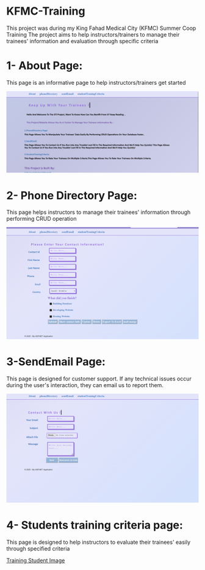 # KFMC-Training

This project was during my King Fahad Medical City (KFMC) Summer Coop Training
The project aims to help instructors/trainers to manage their trainees' information and evaluation through specific criteria

# 1- About Page:
This page is an informative page to help instructors/trainers get started

![About Page](https://github.com/xAseelx/KFMC-Training/blob/main/About-Page.png)

# 2- Phone Directory Page:
This page helps instructors to manage their trainees' information through performing CRUD operation

![Phone Directory](https://github.com/xAseelx/KFMC-Training/blob/main/Phone-Directory.png)

# 3-SendEmail Page:
This page is designed for customer support. If any technical issues occur during the user's interaction, they can email us to report them.

![Send Email](https://github.com/xAseelx/KFMC-Training/blob/main/Send-Email.png)

# 4- Students training criteria page:
This page is designed to help instructors to evaluate their trainees' easily through specified criteria 

[Training Student Image](https://github.com/xAseelx/KFMC-Training/blob/main/Training-Student.png)
